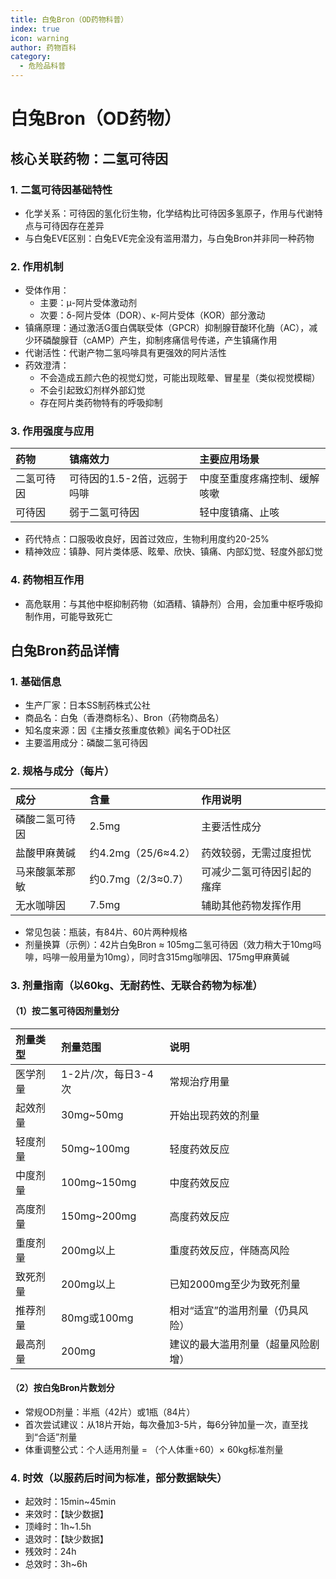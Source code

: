 ```yaml
---
title: 白兔Bron（OD药物科普）
index: true
icon: warning
author: 药物百科
category:
  - 危险品科普
---
```


# 白兔Bron（OD药物）
## 核心关联药物：二氢可待因
### 1. 二氢可待因基础特性
- 化学关系：可待因的氢化衍生物，化学结构比可待因多氢原子，作用与代谢特点与可待因存在差异
- 与白兔EVE区别：白兔EVE完全没有滥用潜力，与白兔Bron并非同一种药物


### 2. 作用机制
- 受体作用：
  - 主要：μ-阿片受体激动剂
  - 次要：δ-阿片受体（DOR）、κ-阿片受体（KOR）部分激动
- 镇痛原理：通过激活G蛋白偶联受体（GPCR）抑制腺苷酸环化酶（AC），减少环磷酸腺苷（cAMP）产生，抑制疼痛信号传递，产生镇痛作用
- 代谢活性：代谢产物二氢吗啡具有更强效的阿片活性
- 药效澄清：
  - 不会造成五颜六色的视觉幻觉，可能出现眩晕、冒星星（类似视觉模糊）
  - 不会引起致幻剂样外部幻觉
  - 存在阿片类药物特有的呼吸抑制


### 3. 作用强度与应用
| 药物 | 镇痛效力 | 主要应用场景 |
| :--- | :--- | :--- |
| 二氢可待因 | 可待因的1.5-2倍，远弱于吗啡 | 中度至重度疼痛控制、缓解咳嗽 |
| 可待因 | 弱于二氢可待因 | 轻中度镇痛、止咳 |
- 药代特点：口服吸收良好，因首过效应，生物利用度约20-25%
- 精神效应：镇静、阿片类体感、眩晕、欣快、镇痛、内部幻觉、轻度外部幻觉


### 4. 药物相互作用
- 高危联用：与其他中枢抑制药物（如酒精、镇静剂）合用，会加重中枢呼吸抑制作用，可能导致死亡


## 白兔Bron药品详情
### 1. 基础信息
- 生产厂家：日本SS制药株式公社
- 商品名：白兔（香港商标名）、Bron（药物商品名）
- 知名度来源：因《主播女孩重度依赖》闻名于OD社区
- 主要滥用成分：磷酸二氢可待因


### 2. 规格与成分（每片）
| 成分 | 含量 | 作用说明 |
| :--- | :--- | :--- |
| 磷酸二氢可待因 | 2.5mg | 主要活性成分 |
| 盐酸甲麻黄碱 | 约4.2mg（25/6≈4.2） | 药效较弱，无需过度担忧 |
| 马来酸氯苯那敏 | 约0.7mg（2/3≈0.7） | 可减少二氢可待因引起的瘙痒 |
| 无水咖啡因 | 7.5mg | 辅助其他药物发挥作用 |
- 常见包装：瓶装，有84片、60片两种规格
- 剂量换算（示例）：42片白兔Bron ≈ 105mg二氢可待因（效力稍大于10mg吗啡，吗啡一般用量为10mg），同时含315mg咖啡因、175mg甲麻黄碱


### 3. 剂量指南（以60kg、无耐药性、无联合药物为标准）
#### （1）按二氢可待因剂量划分
| 剂量类型 | 剂量范围 | 说明 |
| :--- | :--- | :--- |
| 医学剂量 | 1-2片/次，每日3-4次 | 常规治疗用量 |
| 起效剂量 | 30mg~50mg | 开始出现药效的剂量 |
| 轻度剂量 | 50mg~100mg | 轻度药效反应 |
| 中度剂量 | 100mg~150mg | 中度药效反应 |
| 高度剂量 | 150mg~200mg | 高度药效反应 |
| 重度剂量 | 200mg以上 | 重度药效反应，伴随高风险 |
| 致死剂量 | 200mg以上 | 已知2000mg至少为致死剂量 |
| 推荐剂量 | 80mg或100mg | 相对“适宜”的滥用剂量（仍具风险） |
| 最高剂量 | 200mg | 建议的最大滥用剂量（超量风险剧增） |

#### （2）按白兔Bron片数划分
- 常规OD剂量：半瓶（42片）或1瓶（84片）
- 首次尝试建议：从18片开始，每次叠加3-5片，每6分钟加量一次，直至找到“合适”剂量
- 体重调整公式：个人适用剂量 = （个人体重÷60）× 60kg标准剂量


### 4. 时效（以服药后时间为标准，部分数据缺失）
- 起效时：15min~45min
- 来效时：【缺少数据】
- 顶峰时：1h~1.5h
- 退效时：【缺少数据】
- 残效时：24h
- 总效时：3h~6h